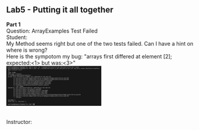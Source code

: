 ## Lab5 - Putting it all together
**Part 1**<br>
Question: ArrayExamples Test Failed<br>
Student: <br>
My Method seems right but one of the two tests failed. Can I have a hint on where is wrong? <br>
Here is the sympotom my bug: "arrays first differed at element [2]; expected:<1> but was:<3>" <br>
<img src = "1.png" width = "50%" height = "50%"><br><br>

Instructor: 
